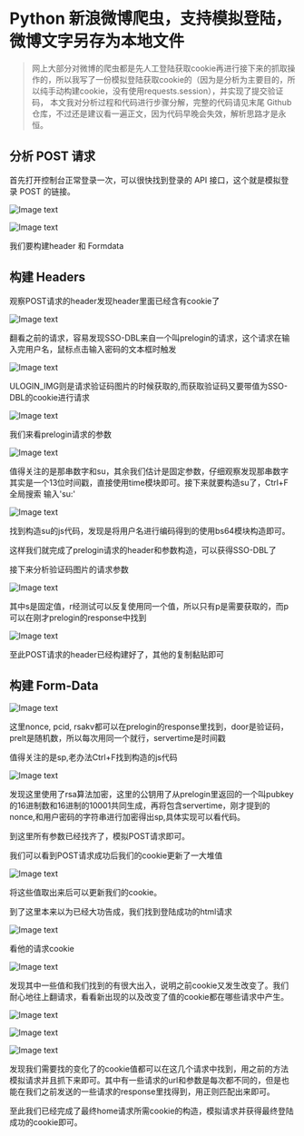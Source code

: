 # Python 新浪微博爬虫，支持模拟登陆，微博文字另存为本地文件
> 网上大部分对微博的爬虫都是先人工登陆获取cookie再进行接下来的抓取操作的，所以我写了一份模拟登陆获取cookie的（因为是分析为主要目的，所以纯手动构建cookie，没有使用requests.session），并实现了提交验证码，
本文我对分析过程和代码进行步骤分解，完整的代码请见末尾 Github 仓库，不过还是建议看一遍正文，因为代码早晚会失效，解析思路才是永恒。

## 分析 POST 请求
首先打开控制台正常登录一次，可以很快找到登录的 API 接口，这个就是模拟登录 POST 的链接。

![Image text](https://github.com/luoyanhan/weibo_spider/blob/master/WeiBO_Spider/Image/%E6%90%9C%E7%8B%97%E6%88%AA%E5%9B%BE18%E5%B9%B412%E6%9C%8812%E6%97%A51751_1.png)

![Image text](https://github.com/luoyanhan/weibo_spider/blob/master/WeiBO_Spider/Image/%E6%90%9C%E7%8B%97%E6%88%AA%E5%9B%BE18%E5%B9%B412%E6%9C%8812%E6%97%A51756_5.png)

我们要构建header 和 Formdata

## 构建 Headers

观察POST请求的header发现header里面已经含有cookie了

![Image text](https://github.com/luoyanhan/weibo_spider/blob/master/WeiBO_Spider/Image/%E6%90%9C%E7%8B%97%E6%88%AA%E5%9B%BE18%E5%B9%B412%E6%9C%8812%E6%97%A51751_2.png)

翻看之前的请求，容易发现SSO-DBL来自一个叫prelogin的请求，这个请求在输入完用户名，鼠标点击输入密码的文本框时触发

![Image text](https://github.com/luoyanhan/weibo_spider/blob/master/WeiBO_Spider/Image/%E6%90%9C%E7%8B%97%E6%88%AA%E5%9B%BE18%E5%B9%B412%E6%9C%8812%E6%97%A51752_3.png)

ULOGIN_IMG则是请求验证码图片的时候获取的,而获取验证码又要带值为SSO-DBL的cookie进行请求

![Image text](https://github.com/luoyanhan/weibo_spider/blob/master/WeiBO_Spider/Image/%E6%90%9C%E7%8B%97%E6%88%AA%E5%9B%BE18%E5%B9%B412%E6%9C%8812%E6%97%A51752_4.png)

我们来看prelogin请求的参数

![Image text](https://github.com/luoyanhan/weibo_spider/blob/master/WeiBO_Spider/Image/%E6%90%9C%E7%8B%97%E6%88%AA%E5%9B%BE18%E5%B9%B412%E6%9C%8812%E6%97%A51848_6.png)

值得关注的是那串数字和su，其余我们估计是固定参数，仔细观察发现那串数字其实是一个13位时间戳，直接使用time模块即可。接下来就要构造su了，Ctrl+F全局搜索
输入'su:'

![Image text](https://github.com/luoyanhan/weibo_spider/blob/master/WeiBO_Spider/Image/%E6%90%9C%E7%8B%97%E6%88%AA%E5%9B%BE18%E5%B9%B412%E6%9C%8812%E6%97%A52033_1.png)

找到构造su的js代码，发现是将用户名进行编码得到的使用bs64模块构造即可。

这样我们就完成了prelogin请求的header和参数构造，可以获得SSO-DBL了

接下来分析验证码图片的请求参数

![Image text](https://github.com/luoyanhan/weibo_spider/blob/master/WeiBO_Spider/Image/%E6%90%9C%E7%8B%97%E6%88%AA%E5%9B%BE18%E5%B9%B412%E6%9C%8812%E6%97%A51848_7.png)

其中s是固定值，r经测试可以反复使用同一个值，所以只有p是需要获取的，而p可以在刚才prelogin的response中找到

![Image text](https://github.com/luoyanhan/weibo_spider/blob/master/WeiBO_Spider/Image/%E6%90%9C%E7%8B%97%E6%88%AA%E5%9B%BE18%E5%B9%B412%E6%9C%8812%E6%97%A51848_8.png)

至此POST请求的header已经构建好了，其他的复制黏贴即可

## 构建 Form-Data

![Image text](https://github.com/luoyanhan/weibo_spider/blob/master/WeiBO_Spider/Image/%E6%90%9C%E7%8B%97%E6%88%AA%E5%9B%BE18%E5%B9%B412%E6%9C%8812%E6%97%A51756_5.png)

这里nonce, pcid, rsakv都可以在prelogin的response里找到，door是验证码，prelt是随机数，所以每次用同一个就行，servertime是时间戳

值得关注的是sp,老办法Ctrl+F找到构造的js代码

![Image text](https://github.com/luoyanhan/weibo_spider/blob/master/WeiBO_Spider/Image/%E6%90%9C%E7%8B%97%E6%88%AA%E5%9B%BE18%E5%B9%B412%E6%9C%8812%E6%97%A52106_2.png)

发现这里使用了rsa算法加密，这里的公钥用了从prelogin里返回的一个叫pubkey的16进制数和16进制的10001共同生成，再将包含servertime，刚才提到的nonce,和用户密码的字符串进行加密得出sp,具体实现可以看代码。

到这里所有参数已经找齐了，模拟POST请求即可。

我们可以看到POST请求成功后我们的cookie更新了一大堆值

![Image text](https://github.com/luoyanhan/weibo_spider/blob/master/WeiBO_Spider/Image/%E6%90%9C%E7%8B%97%E6%88%AA%E5%9B%BE18%E5%B9%B412%E6%9C%8815%E6%97%A51121_1.png)

将这些值取出来后可以更新我们的cookie。

到了这里本来以为已经大功告成，我们找到登陆成功的html请求

![Image text](https://github.com/luoyanhan/weibo_spider/blob/master/WeiBO_Spider/Image/%E6%90%9C%E7%8B%97%E6%88%AA%E5%9B%BE18%E5%B9%B412%E6%9C%8815%E6%97%A51135_3.png)

看他的请求cookie

![Image text](https://github.com/luoyanhan/weibo_spider/blob/master/WeiBO_Spider/Image/%E6%90%9C%E7%8B%97%E6%88%AA%E5%9B%BE18%E5%B9%B412%E6%9C%8815%E6%97%A51135_4.png)

发现其中一些值和我们找到的有很大出入，说明之前cookie又发生改变了。我们耐心地往上翻请求，看看新出现的以及改变了值的cookie都在哪些请求中产生。

![Image text](https://github.com/luoyanhan/weibo_spider/blob/master/WeiBO_Spider/Image/%E6%90%9C%E7%8B%97%E6%88%AA%E5%9B%BE18%E5%B9%B412%E6%9C%8815%E6%97%A51143_5.png)

![Image text](https://github.com/luoyanhan/weibo_spider/blob/master/WeiBO_Spider/Image/%E6%90%9C%E7%8B%97%E6%88%AA%E5%9B%BE18%E5%B9%B412%E6%9C%8815%E6%97%A51143_6.png)

![Image text](https://github.com/luoyanhan/weibo_spider/blob/master/WeiBO_Spider/Image/%E6%90%9C%E7%8B%97%E6%88%AA%E5%9B%BE18%E5%B9%B412%E6%9C%8815%E6%97%A51149_7.png)

发现我们需要找的变化了的cookie值都可以在这几个请求中找到，用之前的方法模拟请求并且抓下来即可。其中有一些请求的url和参数是每次都不同的，但是也能在我们之前发送的一些请求的response里找得到，用正则匹配出来即可。

至此我们已经完成了最终home请求所需cookie的构造，模拟请求并获得最终登陆成功的cookie即可。

